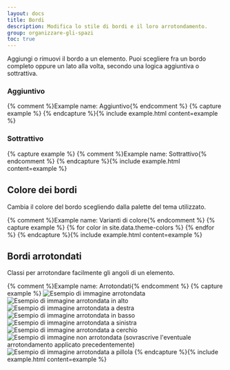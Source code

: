 ```yaml
---
layout: docs
title: Bordi
description: Modifica lo stile di bordi e il loro arrotondamento.
group: organizzare-gli-spazi
toc: true
---
```


Aggiungi o rimuovi il bordo a un elemento. Puoi scegliere fra un bordo completo oppure un lato alla volta, secondo una
logica aggiuntiva o sottrattiva.

### Aggiuntivo

<div class="bd-example-border-utils">
{% comment %}Example name: Aggiuntivo{% endcomment %}
{% capture example %}
<span class="border"></span>
<span class="border-top"></span>
<span class="border-end"></span>
<span class="border-bottom"></span>
<span class="border-start"></span>
{% endcapture %}{% include example.html content=example %}
</div>

### Sottrattivo

<div class="bd-example-border-utils bd-example-border-utils-0">
{% capture example %}
{% comment %}Example name: Sottrattivo{% endcomment %}
<span class="border-0"></span>
<span class="border-top-0"></span>
<span class="border-end-0"></span>
<span class="border-bottom-0"></span>
<span class="border-start-0"></span>
{% endcapture %}{% include example.html content=example %}
</div>

## Colore dei bordi

Cambia il colore del bordo scegliendo dalla palette del tema utilizzato.

<div class="bd-example-border-utils">
{% comment %}Example name: Varianti di colore{% endcomment %}
{% capture example %}
{% for color in site.data.theme-colors %}
<span class="border border-{{ color.name }}"></span>{% endfor %}
<span class="border border-white"></span>
{% endcapture %}{% include example.html content=example %}
</div>

## Bordi arrotondati

Classi per arrotondare facilmente gli angoli di un elemento.

{% comment %}Example name: Arrotondati{% endcomment %}
{% capture example %}
  <img src="https://via.placeholder.com/75x75/ebebeb/808080/?text=Immagine" class="rounded" alt="Esempio di immagine arrotondata">
  <img src="https://via.placeholder.com/75x75/ebebeb/808080/?text=Immagine" class="rounded-top" alt="Esempio di immagine arrotondata in alto">
  <img src="https://via.placeholder.com/75x75/ebebeb/808080/?text=Immagine" class="rounded-end" alt="Esempio di immagine arrotondata a destra">
  <img src="https://via.placeholder.com/75x75/ebebeb/808080/?text=Immagine" class="rounded-bottom" alt="Esempio di immagine arrotondata in basso">
  <img src="https://via.placeholder.com/75x75/ebebeb/808080/?text=Immagine" class="rounded-start" alt="Esempio di immagine arrotondata a sinistra">
  <img src="https://via.placeholder.com/75x75/ebebeb/808080/?text=Immagine" class="rounded-circle" alt="Esempio di immagine arrotondata a cerchio">
  <img src="https://via.placeholder.com/75x75/ebebeb/808080/?text=Immagine" class="rounded-0" alt="Esempio di immagine non arrotondata (sovrascrive l'eventuale arrotondamento applicato precedentemente)">
  <img src="https://via.placeholder.com/150x75/ebebeb/808080/?text=Immagine" class="rounded-pill" alt="Esempio di immagine arrotondata a pillola">
{% endcapture %}{% include example.html content=example %}